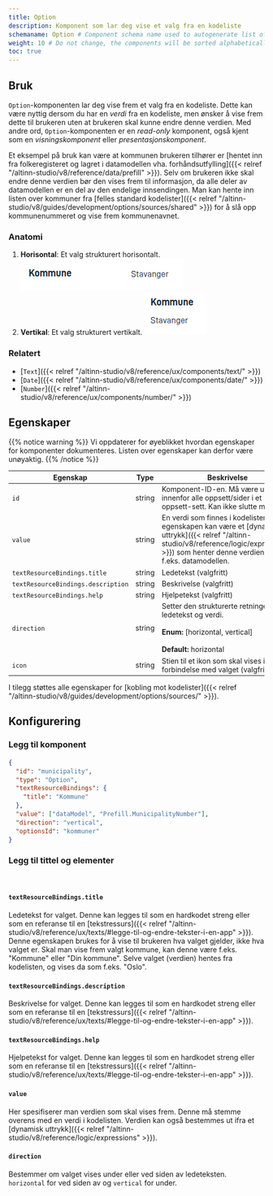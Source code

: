 ```yaml
---
title: Option
description: Komponent som lar deg vise et valg fra en kodeliste
schemaname: Option # Component schema name used to autogenerate list of properties from json schema (replace with appropriate component name)
weight: 10 # Do not change, the components will be sorted alphabetically
toc: true
---
```


## Bruk

`Option`-komponenten lar deg vise frem et valg fra en kodeliste. Dette kan være nyttig dersom du har en _verdi_ fra en kodeliste,
men ønsker å vise frem dette til brukeren uten at brukeren skal kunne endre denne verdien. Med andre ord, `Option`-komponenten
er en _read-only_ komponent, også kjent som en _visningskomponent_ eller _presentasjonskomponent_.

Et eksempel på bruk kan være at kommunen brukeren tilhører er
[hentet inn fra folkeregisteret og lagret i datamodellen vha. forhåndsutfylling]({{< relref "/altinn-studio/v8/reference/data/prefill" >}}).
Selv om brukeren ikke skal endre denne verdien bør den vises frem til informasjon, da alle deler av
datamodellen er en del av den endelige innsendingen. Man kan hente inn listen over
kommuner fra [felles standard kodelister]({{< relref "/altinn-studio/v8/guides/development/options/sources/shared" >}}) for å slå opp
kommunenummeret og vise frem kommunenavnet.

### Anatomi

1. **Horisontal**: Et valg strukturert horisontalt.
   ![Option horisontal anatomi](option-horizontal.png "Option horisontal")
2. **Vertikal**: Et valg strukturert vertikalt.
   ![Option vertikal anatomi](option-vertical.png "Option vertikal")


<!-- 
Add the following sections if relevant:

### Behavior

(How the component behaves in different contexts)

### Style

(Visual styling (e.g. alignment, padding, dos and don'ts))

### Best Practices

(Industry standards, dos and don'ts)

### Content guidelines

(E.g. punctuation rules, standard labels, etc.)

### Accessibility

(Component-specific best practices for accessibility.)

### Mobile

(How to apply component in mobile environments.)

-->
### Relatert

- [`Text`]({{< relref "/altinn-studio/v8/reference/ux/components/text/" >}})
- [`Date`]({{< relref "/altinn-studio/v8/reference/ux/components/date/" >}})
- [`Number`]({{< relref "/altinn-studio/v8/reference/ux/components/number/" >}})

## Egenskaper

{{% notice warning %}}
Vi oppdaterer for øyeblikket hvordan egenskaper for komponenter dokumenteres. Listen over egenskaper kan derfor være unøyaktig.
{{% /notice %}}

| **Egenskap**                       | **Type** | **Beskrivelse**                                                                                                                                                 |
|------------------------------------|----------|-----------------------------------------------------------------------------------------------------------------------------------------------------------------|
| `id`                               | string   | Komponent-ID-en. Må være unik innenfor alle oppsett/sider i et oppsett-sett. Kan ikke slutte med <bindestrek><tall>.                                            |
| `value`                            | string   | En verdi som finnes i kodelisten. Denne egenskapen kan være et [dynamisk uttrykk]({{< relref "/altinn-studio/v8/reference/logic/expressions" >}}) som henter denne verdien fra f.eks. datamodellen. |
| `textResourceBindings.title`       | string   | Ledetekst (valgfritt)                                                                                                                                           |
| `textResourceBindings.description` | string   | Beskrivelse (valgfritt)                                                                                                                                         |
| `textResourceBindings.help`        | string   | Hjelpetekst (valgfritt)                                                                                                                                         |
| `direction`                        | string   | Setter den strukturerte retningen av ledetekst og verdi.<br/><br/> **Enum:** [horizontal, vertical] <br/><br/>**Default:** horizontal                           |
| `icon`                             | string   | Stien til et ikon som skal vises i forbindelse med valget (valgfritt)                                                                                           |

I tilegg støttes alle egenskaper for [kobling mot kodelister]({{< relref "/altinn-studio/v8/guides/development/options/sources/" >}}).


## Konfigurering

### Legg til komponent

```json
{
  "id": "municipality",
  "type": "Option",
  "textResourceBindings": {
    "title": "Kommune"
  },
  "value": ["dataModel", "Prefill.MunicipalityNumber"],
  "direction": "vertical",
  "optionsId": "kommuner"
}
```

### Legg til tittel og elementer

<br>

#### `textResourceBindings.title`

Ledetekst for valget. Denne kan legges til som en hardkodet streng eller som en referanse til en [tekstressurs]({{< relref "/altinn-studio/v8/reference/ux/texts/#legge-til-og-endre-tekster-i-en-app" >}}). Denne egenskapen brukes for å vise til
brukeren hva valget gjelder, ikke hva valget er. Skal man vise frem valgt kommune, kan denne
være f.eks. "Kommune" eller "Din kommune". Selve valget (verdien) hentes fra kodelisten, og vises da som f.eks. "Oslo".

#### `textResourceBindings.description`

Beskrivelse for valget. Denne kan legges til som en hardkodet streng eller som en referanse til en [tekstressurs]({{< relref "/altinn-studio/v8/reference/ux/texts/#legge-til-og-endre-tekster-i-en-app" >}}).

#### `textResourceBindings.help`

Hjelpetekst for valget. Denne kan legges til som en hardkodet streng eller som en referanse til en [tekstressurs]({{< relref "/altinn-studio/v8/reference/ux/texts/#legge-til-og-endre-tekster-i-en-app" >}}).

#### `value`

Her spesifiserer man verdien som skal vises frem. Denne må stemme overens med en verdi i kodelisten. Verdien kan også
bestemmes ut ifra et [dynamisk uttrykk]({{< relref "/altinn-studio/v8/reference/logic/expressions" >}}).

#### `direction`

Bestemmer om valget vises under eller ved siden av ledeteksten. `horizontal` for ved siden av og `vertical` for under. 
